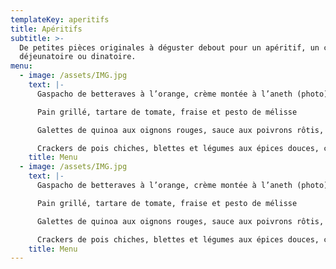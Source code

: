 ```yaml
---
templateKey: aperitifs
title: Apéritifs
subtitle: >-
  De petites pièces originales à déguster debout pour un apéritif, un cocktail
  déjeunatoire ou dinatoire.
menu:
  - image: /assets/IMG.jpg
    text: |-
      Gaspacho de betteraves à l’orange, crème montée à l’aneth (photo)  

      Pain grillé, tartare de tomate, fraise et pesto de mélisse 

      Galettes de quinoa aux oignons rouges, sauce aux poivrons rôtis, amandes 

      Crackers de pois chiches, blettes et légumes aux épices douces, coriandre
    title: Menu
  - image: /assets/IMG.jpg
    text: |-
      Gaspacho de betteraves à l’orange, crème montée à l’aneth (photo)  

      Pain grillé, tartare de tomate, fraise et pesto de mélisse 

      Galettes de quinoa aux oignons rouges, sauce aux poivrons rôtis, amandes 

      Crackers de pois chiches, blettes et légumes aux épices douces, coriandre
    title: Menu
---
```


